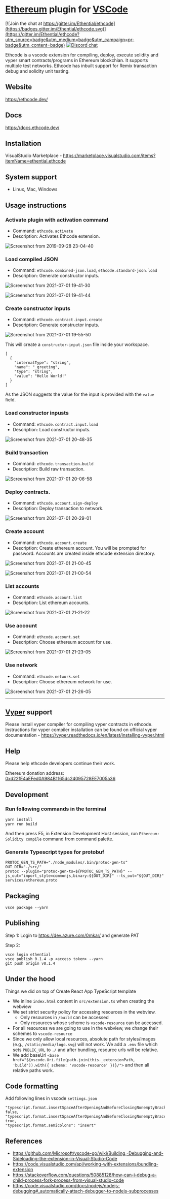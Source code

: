 # [Ethereum](https://ethereum.org/) plugin for [VSCode](https://code.visualstudio.com/)
[![Join the chat at https://gitter.im/Ethential/ethcode](https://badges.gitter.im/Ethential/ethcode.svg)](https://gitter.im/Ethential/ethcode?utm_source=badge&utm_medium=badge&utm_campaign=pr-badge&utm_content=badge)
[![Discord chat](https://img.shields.io/discord/722971683388129290?color=7389D8&logo=discord&logoColor=ffffff)](https://discord.gg/87sE7Bm)

Ethcode is a vscode extension for compiling, deploy, execute solidity and vyper smart contracts/programs in Ethereum blockchian. It supports multiple test networks. Ethcode has inbuilt support for Remix transaction debug and solidity unit testing.

## Website
https://ethcode.dev/
## Docs
https://docs.ethcode.dev/
## Installation
VisualStudio Marketplace - https://marketplace.visualstudio.com/items?itemName=ethential.ethcode

## System support
* Linux, Mac, Windows

## Usage instructions
### Activate plugin with activation command
* Command: `ethcode.activate`
* Description: Activates Ethcode extension.

![Screenshot from 2019-09-28 23-04-40](https://user-images.githubusercontent.com/13261372/78938476-e9f22180-7acf-11ea-8705-5a7f755a962a.png)

### Load compiled JSON
* Command: `ethcode.combined-json.load`, `ethcode.standard-json.load`
* Description: Generate constructor inputs.

![Screenshot from 2021-07-01 19-41-30](https://user-images.githubusercontent.com/13261372/124138953-c7697100-daa4-11eb-9064-5756dba06606.png)

![Screenshot from 2021-07-01 19-41-44](https://user-images.githubusercontent.com/13261372/124138945-c59fad80-daa4-11eb-954a-f47bbf0d0fec.png)

### Create constructor inputs
* Command: `ethcode.contract.input.create`
* Description: Generate constructor inputs.

![Screenshot from 2021-07-01 19-55-50](https://user-images.githubusercontent.com/13261372/124141448-10bac000-daa7-11eb-978e-0746a51b4a08.png)

This will create a `constructor-input.json` file inside your workspace.

```
[
  {
    "internalType": "string",
    "name": "_greeting",
    "type": "string",
    "value": "Hello World!"
  }
]
```
As the JSON suggests the value for the input is provided with the `value` field.

### Load constructor inpusts
* Command: `ethcode.contract.input.load`
* Description: Load constructor inputs.

![Screenshot from 2021-07-01 20-48-35](https://user-images.githubusercontent.com/13261372/124149165-f506e800-daad-11eb-9753-eb1ff58d6ef1.png)

### Build transaction
* Command: `ethcode.transaction.build`
* Description: Build raw transaction.

![Screenshot from 2021-07-01 20-06-58](https://user-images.githubusercontent.com/13261372/124142793-2bd9ff80-daa8-11eb-8a72-31e6bde86d79.png)


### Deploy contracts.
* Command: `ethcode.account.sign-deploy`
* Description: Deploy transaction to network.

![Screenshot from 2021-07-01 20-29-01](https://user-images.githubusercontent.com/13261372/124146369-52e60080-daab-11eb-99ff-acd46cf0d43d.png)

### Create account
* Command: `ethcode.account.create`
* Description: Create ethereum account. You will be prompted for password. Accounts are created inside ethcode extension directory.

![Screenshot from 2021-07-01 21-00-45](https://user-images.githubusercontent.com/13261372/124150942-aa866b00-daaf-11eb-9d31-db538c140d23.png)

![Screenshot from 2021-07-01 21-00-54](https://user-images.githubusercontent.com/13261372/124150937-a9553e00-daaf-11eb-84ab-51a546ad3742.png)

### List accounts
* Command: `ethcode.account.list`
* Description: List ethereum accounts.

![Screenshot from 2021-07-01 21-21-22](https://user-images.githubusercontent.com/13261372/124153761-66489a00-dab2-11eb-9d17-a8b97468a556.png)

### Use account
* Command: `ethcode.account.set`
* Description: Choose ethereum account for use.

![Screenshot from 2021-07-01 21-23-05](https://user-images.githubusercontent.com/13261372/124153955-a0b23700-dab2-11eb-955a-9fca6c640a0b.png)

### Use network
* Command: `ethcode.network.set`
* Description: Choose ethereum network for use.

![Screenshot from 2021-07-01 21-26-05](https://user-images.githubusercontent.com/13261372/124154347-09011880-dab3-11eb-9e54-eb2952894ef8.png)

----------------------------------------------------------------------------

## [Vyper](https://vyper.readthedocs.io/) support
Please install vyper compiler for compiling vyper contracts in ethcode. Instructions for vyper compiler installation can be found on official vyper documentation - https://vyper.readthedocs.io/en/latest/installing-vyper.html

## Help
Please help ethcode developers continue their work.

Ethereum donation address: [0xd22fE4aEFed0A984B1165dc24095728EE7005a36](https://etherscan.io/address/0xd22fE4aEFed0A984B1165dc24095728EE7005a36)

## Development
### Run following commands in the terminal

```shell
yarn install
yarn run build
```
And then press F5, in Extension Development Host session, run `Ethereum: Solidity compile` command from command palette.

### Generate Typescript types for protobuf
```shell
PROTOC_GEN_TS_PATH="./node_modules/.bin/protoc-gen-ts"
OUT_DIR="./src/"
protoc --plugin="protoc-gen-ts=${PROTOC_GEN_TS_PATH}" --js_out="import_style=commonjs,binary:${OUT_DIR}" --ts_out="${OUT_DIR}" services/ethereum.proto
```

## Packaging
```shell
vsce package --yarn
```

## Publishing
Step 1: Login to https://dev.azure.com/0mkar/ and generate PAT

Step 2:
```
vsce login ethential
vsce publish 0.1.4 -p <access token> --yarn
git push origin v0.1.4
```

## Under the hood

Things we did on top of Create React App TypeScript template

* We inline `index.html` content in `src/extension.ts` when creating the webview
* We set strict security policy for accessing resources in the webview.
  * Only resources in `/build` can be accessed
  * Only resources whose scheme is `vscode-resource` can be accessed.
* For all resources we are going to use in the webview, we change their schemes to `vscode-resource`
* Since we only allow local resources, absolute path for styles/images (e.g., `/static/media/logo.svg`) will not work. We add a `.env` file which sets `PUBLIC_URL` to `./` and after bundling, resource urls will be relative.
* We add baseUrl `<base href="${vscode.Uri.file(path.join(this._extensionPath, 'build')).with({ scheme: 'vscode-resource' })}/">` and then all relative paths work.

## Code formatting
Add following lines in vscode `settings.json`
```
"typescript.format.insertSpaceAfterOpeningAndBeforeClosingNonemptyBrackets": false,
"typescript.format.insertSpaceAfterOpeningAndBeforeClosingNonemptyBraces": true,
"typescript.format.semicolons": "insert"
```

## References
* https://github.com/Microsoft/vscode-go/wiki/Building,-Debugging-and-Sideloading-the-extension-in-Visual-Studio-Code
* https://code.visualstudio.com/api/working-with-extensions/bundling-extension
* https://stackoverflow.com/questions/50885128/how-can-i-debug-a-child-process-fork-process-from-visual-studio-code
* https://code.visualstudio.com/docs/nodejs/nodejs-debugging#_automatically-attach-debugger-to-nodejs-subprocesses
